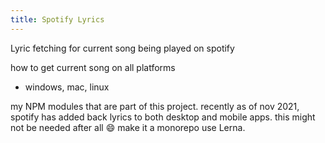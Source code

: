 ```yaml
---
title: Spotify Lyrics
---
```


Lyric fetching for current song being played on spotify

how to get current song on all platforms

- windows, mac, linux

my NPM modules that are part of this project.
recently as of nov 2021, spotify has added back lyrics to both desktop and mobile apps. this might not be needed after all :smile:
make it a monorepo use Lerna.
